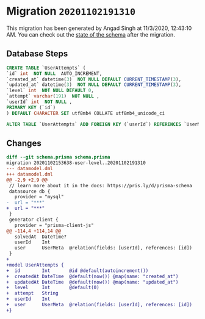 # Migration `20201102191310`

This migration has been generated by Angad Singh at 11/3/2020, 12:43:10 AM.
You can check out the [state of the schema](./schema.prisma) after the migration.

## Database Steps

```sql
CREATE TABLE `UserAttempts` (
`id` int  NOT NULL  AUTO_INCREMENT,
`created_at` datetime(3)  NOT NULL DEFAULT CURRENT_TIMESTAMP(3),
`updated_at` datetime(3)  NOT NULL DEFAULT CURRENT_TIMESTAMP(3),
`level` int  NOT NULL DEFAULT 0,
`attempt` varchar(191)  NOT NULL ,
`userId` int  NOT NULL ,
PRIMARY KEY (`id`)
) DEFAULT CHARACTER SET utf8mb4 COLLATE utf8mb4_unicode_ci

ALTER TABLE `UserAttempts` ADD FOREIGN KEY (`userId`) REFERENCES `UserMeta`(`id`) ON DELETE CASCADE ON UPDATE CASCADE
```

## Changes

```diff
diff --git schema.prisma schema.prisma
migration 20201102153638-user-level..20201102191310
--- datamodel.dml
+++ datamodel.dml
@@ -2,9 +2,9 @@
 // learn more about it in the docs: https://pris.ly/d/prisma-schema
 datasource db {
   provider = "mysql"
-  url = "***"
+  url = "***"
 }
 generator client {
   provider = "prisma-client-js"
@@ -114,4 +114,14 @@
   solvedAt  DateTime?
   userId    Int
   user      UserMeta  @relation(fields: [userId], references: [id])
 }
+
+model UserAttempts {
+  id        Int       @id @default(autoincrement())
+  createdAt DateTime  @default(now()) @map(name: "created_at")
+  updatedAt DateTime  @default(now()) @map(name: "updated_at")
+  level     Int       @default(0)
+  attempt   String
+  userId    Int
+  user      UserMeta  @relation(fields: [userId], references: [id])
+}
```


